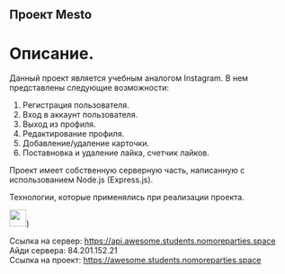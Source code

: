 ## Проект Mesto

# Описание.

Данный проект является учебным аналогом Instagram. В нем представлены следующие возможности:

1. Регистрация пользователя.
2. Вход в аккаунт пользователя.
3. Выход из профиля.
4. Редактирование профиля.
5. Добавление/удаление карточки.
6. Поставновка и удаление лайка, счетчик лайков.

Проект имеет собственную серверную часть, написанную с использованием Node.js (Express.js).

Технологии, которые применялись при реализации проекта.

<img src="file:///C:\Users\User\AppData\Local\Programs\MicrosoftVSCode\resources\app\resources\win32\code_70x70.png" width ='30px' height ='30px'/>)

Ссылка на сервер: https://api.awesome.students.nomoreparties.space  
Айди сервера: 84.201.152.21  
Ссылка на проект: https://awesome.students.nomoreparties.space
